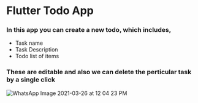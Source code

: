 # Flutter Todo App
### In this app you can create a new todo, which includes,
+ Task name
+ Task Description
+ Todo list of items

### These are editable and also we can delete the perticular task by a single click

![WhatsApp Image 2021-03-26 at 12 04 23 PM](https://user-images.githubusercontent.com/68140538/112592188-95a09880-8e2b-11eb-925b-2d8b5146d275.jpeg)

